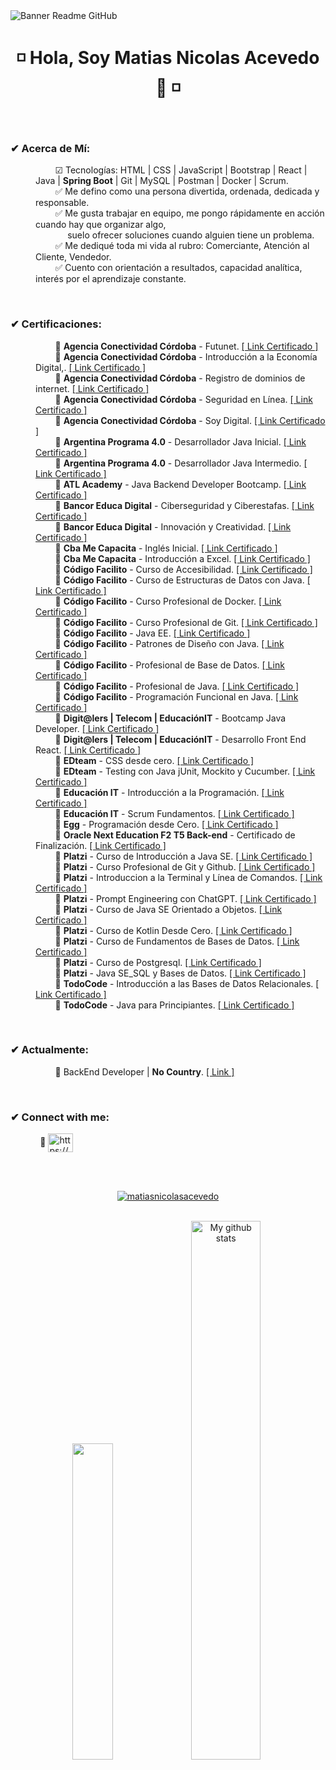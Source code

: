 <image align="center" src="https://i.ibb.co/KhrC5BQ/GITHUB.png" alt="Banner Readme GitHub">
<h1 align="center"> ◽ Hola, Soy Matias Nicolas Acevedo 👋 ◽ </h1>
<br>
  
<h3 align="left">✔ Acerca de Mí:</h3>
<dl>
  <dd>
    &nbsp;&nbsp;&nbsp;&nbsp;&nbsp;&nbsp;&nbsp; 
    ☑ Tecnologías: HTML | CSS | JavaScript | Bootstrap | React | Java | <b>Spring Boot</b> | Git | MySQL | Postman | Docker | Scrum.        
  </dd>
  <dd>
    &nbsp;&nbsp;&nbsp;&nbsp;&nbsp;&nbsp;&nbsp;
    ✅ Me defino como una persona divertida, ordenada, dedicada y responsable.
  </dd>
  <dd>
    &nbsp;&nbsp;&nbsp;&nbsp;&nbsp;&nbsp;&nbsp;
    ✅ Me gusta trabajar en equipo, me pongo rápidamente en acción cuando hay que organizar algo,
    <br>&nbsp;&nbsp;&nbsp;&nbsp;&nbsp;&nbsp;&nbsp;&nbsp;&nbsp;&nbsp;&nbsp;&nbsp; 
    suelo ofrecer soluciones cuando alguien tiene un problema.
  </dd>
  <dd>
    &nbsp;&nbsp;&nbsp;&nbsp;&nbsp;&nbsp;&nbsp;
    ✅ Me dediqué toda mi vida al rubro: Comerciante, Atención al Cliente, Vendedor.
  </dd>
  <dd>
    &nbsp;&nbsp;&nbsp;&nbsp;&nbsp;&nbsp;&nbsp;
    ✅ Cuento con orientación a resultados, capacidad analítica, interés por el aprendizaje constante.
  </dd>
</dl>
<br>
<h3 align="left">✔ Certificaciones:</h3>
<dl>
   <dd>
    &nbsp;&nbsp;&nbsp;&nbsp;&nbsp;&nbsp;&nbsp; 
    🔸 <b>Agencia Conectividad Córdoba</b> - Futunet. 
    <a href="https://drive.google.com/file/d/1u-AmZTf2gCgwGOHrM_AUscSOXEQFNYd0/view?usp=drive_link" target="_blank">[ Link Certificado ]</a>
   </dd>
   <dd>
    &nbsp;&nbsp;&nbsp;&nbsp;&nbsp;&nbsp;&nbsp; 
    🔸 <b>Agencia Conectividad Córdoba</b> - Introducción a la Economía Digital,. 
    <a href="https://drive.google.com/file/d/17QIrL4XO6V-96EUvLu-PeNg7CwCffNfy/view?usp=drive_link" target="_blank">[ Link Certificado ]</a>
   </dd>
   <dd>
    &nbsp;&nbsp;&nbsp;&nbsp;&nbsp;&nbsp;&nbsp; 
    🔸 <b>Agencia Conectividad Córdoba</b> - Registro de dominios de internet. 
    <a href="https://drive.google.com/file/d/1bem5nEOY6iO0mPJGZfu8j6zV_inhwDOD/view?usp=drive_link" target="_blank">[ Link Certificado ]</a>
   </dd>
   <dd>
    &nbsp;&nbsp;&nbsp;&nbsp;&nbsp;&nbsp;&nbsp; 
    🔸 <b>Agencia Conectividad Córdoba</b> - Seguridad en Línea.
    <a href="https://drive.google.com/file/d/1uBPyUzyzTn5iTL5cm9zDydvLmfsByFOg/view?usp=drive_link" target="_blank">[ Link Certificado ]</a>
   </dd>
   <dd>
    &nbsp;&nbsp;&nbsp;&nbsp;&nbsp;&nbsp;&nbsp; 
    🔸 <b>Agencia Conectividad Córdoba</b> - Soy Digital.
    <a href="https://drive.google.com/file/d/1SBHKwJeSRbDMBYyZDVAkXDhyoWQ2Yq53/view?usp=drive_link" target="_blank">[ Link Certificado ]</a>
   </dd>
   <dd>
    &nbsp;&nbsp;&nbsp;&nbsp;&nbsp;&nbsp;&nbsp; 
    🔸 <b>Argentina Programa 4.0</b> - Desarrollador Java Inicial.
    <a href="https://drive.google.com/file/d/1acSpvx-YqnO_R8fK11MglJ4M4YPLnyqB/view?usp=drive_link" target="_blank">[ Link Certificado ]</a>
   </dd>
   <dd>
    &nbsp;&nbsp;&nbsp;&nbsp;&nbsp;&nbsp;&nbsp; 
    🔸 <b>Argentina Programa 4.0</b> - Desarrollador Java Intermedio.
    <a href="https://drive.google.com/file/d/1-0uKi_OmKW79VfJ4JDgvhKHjD_ATyToy/view?usp=drive_link" target="_blank">[ Link Certificado ]</a>
   </dd>
   <dd>
    &nbsp;&nbsp;&nbsp;&nbsp;&nbsp;&nbsp;&nbsp; 
    🔸 <b>ATL Academy</b> - Java Backend Developer Bootcamp. 
    <a href="https://drive.google.com/file/d/1gHpErL6syp5mrwA3pqTsnlu5x14PK7nC/view?usp=drive_link" target="_blank">[ Link Certificado ]</a>
   </dd>
   <dd>
    &nbsp;&nbsp;&nbsp;&nbsp;&nbsp;&nbsp;&nbsp; 
    🔸 <b>Bancor Educa Digital</b> - Ciberseguridad y Ciberestafas. 
    <a href="https://drive.google.com/file/d/19tfp4bO_xrSSLBi4GgA7K8qh5__ujgs7/view?usp=drive_link" target="_blank">[ Link Certificado ]</a>
   </dd>
   <dd>
    &nbsp;&nbsp;&nbsp;&nbsp;&nbsp;&nbsp;&nbsp; 
    🔸 <b>Bancor Educa Digital</b> - Innovación y Creatividad. 
    <a href="https://drive.google.com/file/d/1z4JG16OKvuO1gjS0XeKEEWWSoM8KYgIX/view?usp=drive_link" target="_blank">[ Link Certificado ]</a>
   </dd>
   <dd>
    &nbsp;&nbsp;&nbsp;&nbsp;&nbsp;&nbsp;&nbsp; 
    🔸 <b>Cba Me Capacita</b> - Inglés Inicial. 
    <a href="https://drive.google.com/file/d/1ytmg7y7pyoH1tZN7XPeRVMMCTt2tdIWt/view?usp=drive_link" target="_blank">[ Link Certificado ]</a>
   </dd>
   <dd>
    &nbsp;&nbsp;&nbsp;&nbsp;&nbsp;&nbsp;&nbsp; 
    🔸 <b>Cba Me Capacita</b> - Introducción a Excel. 
    <a href="https://drive.google.com/file/d/144Y7t0QQXIWHVp2_lHPoZx0DKQpUrmV3/view?usp=drive_link" target="_blank">[ Link Certificado ]</a>
   </dd>
   
   <dd>
    &nbsp;&nbsp;&nbsp;&nbsp;&nbsp;&nbsp;&nbsp; 
    🔸 <b>Código Facilito</b> - Curso de Accesibilidad. 
    <a href="https://drive.google.com/file/d/1hwbjBglDOEUgs2xfUNfCae0tACAzx6_0/view?usp=drive_link" target="_blank">[ Link Certificado ]</a>
   </dd>
   <dd>
    &nbsp;&nbsp;&nbsp;&nbsp;&nbsp;&nbsp;&nbsp; 
    🔸 <b>Código Facilito</b> - Curso de Estructuras de Datos con Java.
    <a href="https://drive.google.com/file/d/1leWAOL40st1Q0JtMaztcROEn5u8i6sfq/view?usp=drive_link" target="_blank">[ Link Certificado ]</a>
   </dd>
   <dd>
    &nbsp;&nbsp;&nbsp;&nbsp;&nbsp;&nbsp;&nbsp; 
    🔸 <b>Código Facilito</b> - Curso Profesional de Docker. 
    <a href="https://drive.google.com/file/d/1x_sEqz_VLnFPcOQY-Tw_o2x8u9R5EwDQ/view?usp=drive_link" target="_blank">[ Link Certificado ]</a>
   </dd>
   <dd>
    &nbsp;&nbsp;&nbsp;&nbsp;&nbsp;&nbsp;&nbsp; 
    🔸 <b>Código Facilito</b> - Curso Profesional de Git. 
    <a href="https://drive.google.com/file/d/1am6uv2amvEBo-RUmNQ6viO7Cd8ZQ1-ck/view?usp=drive_link" target="_blank">[ Link Certificado ]</a>
   </dd>
   <dd>
    &nbsp;&nbsp;&nbsp;&nbsp;&nbsp;&nbsp;&nbsp; 
    🔸 <b>Código Facilito</b> - Java EE. 
    <a href="https://drive.google.com/file/d/1NqTyjwhziXh_wC_iq25xtAJOpyuVUMMx/view?usp=drive_link" target="_blank">[ Link Certificado ]</a>
   </dd>
   <dd>
    &nbsp;&nbsp;&nbsp;&nbsp;&nbsp;&nbsp;&nbsp; 
    🔸 <b>Código Facilito</b> - Patrones de Diseño con Java. 
    <a href="https://drive.google.com/file/d/1fZxqPcSACyNryxEbXkwzIIKmmUPXlMi9/view?usp=drive_link" target="_blank">[ Link Certificado ]</a>
   </dd>
   <dd>
    &nbsp;&nbsp;&nbsp;&nbsp;&nbsp;&nbsp;&nbsp; 
    🔸 <b>Código Facilito</b> - Profesional de Base de Datos. 
    <a href="https://drive.google.com/file/d/1c5W9zGTwo3JBnewnpuvOHKbatdQ8j2pR/view?usp=drive_link" target="_blank">[ Link Certificado ]</a>
   </dd>
   <dd>
    &nbsp;&nbsp;&nbsp;&nbsp;&nbsp;&nbsp;&nbsp; 
    🔸 <b>Código Facilito</b> - Profesional de Java. 
    <a href="https://drive.google.com/file/d/1ZlC2X5EJhitNbFVdjm1MTKf-wFiYzDyF/view?usp=drive_link" target="_blank">[ Link Certificado ]</a>
   </dd>
   <dd>
    &nbsp;&nbsp;&nbsp;&nbsp;&nbsp;&nbsp;&nbsp; 
    🔸 <b>Código Facilito</b> - Programación Funcional en Java. 
    <a href="https://drive.google.com/file/d/1SW7HKEkjSAUdRX7oEqNSqj5cWMUS-lAz/view?usp=drive_link" target="_blank">[ Link Certificado ]</a>
   </dd>
   <dd>
    &nbsp;&nbsp;&nbsp;&nbsp;&nbsp;&nbsp;&nbsp; 
    🔸 <b>Digit@lers | Telecom | EducaciónIT</b> - Bootcamp Java Developer. 
    <a href="https://drive.google.com/file/d/1NjM9Mj6VR6zjgYYPfb3Xn0lbZMc843eo/view?usp=drive_link" target="_blank">[ Link Certificado ]</a>
   </dd>
   <dd>
    &nbsp;&nbsp;&nbsp;&nbsp;&nbsp;&nbsp;&nbsp; 
    🔸 <b>Digit@lers | Telecom | EducaciónIT</b> - Desarrollo Front End React. 
    <a href="https://drive.google.com/file/d/1NzsJKrIof9RBYm7_RMvBVT5mzpD_KjRh/view?usp=drive_link" target="_blank">[ Link Certificado ]</a>
   </dd>
   <dd>
    &nbsp;&nbsp;&nbsp;&nbsp;&nbsp;&nbsp;&nbsp; 
    🔸 <b>EDteam</b> - CSS desde cero. 
    <a href="https://drive.google.com/file/d/1QtJ-_iXEMAJcjDiKHMJ_SGo4nIHRRiF2/view?usp=drive_link" target="_blank">[ Link Certificado ]</a>
   </dd>
   <dd>
    &nbsp;&nbsp;&nbsp;&nbsp;&nbsp;&nbsp;&nbsp; 
    🔸 <b>EDteam</b> - Testing con Java jUnit, Mockito y Cucumber. 
    <a href="https://drive.google.com/file/d/1DgWmE7sV5hwV0OlowcIWXH-lHqwY-m8T/view?usp=drive_link" target="_blank">[ Link Certificado ]</a>
   </dd>
   <dd>
    &nbsp;&nbsp;&nbsp;&nbsp;&nbsp;&nbsp;&nbsp; 
    🔸 <b>Educación IT</b> - Introducción a la Programación. 
    <a href="https://drive.google.com/file/d/1pJfZ-minDXeov_JEqcAbTXBIAY9OR_8y/view?usp=drive_link" target="_blank">[ Link Certificado ]</a>
   </dd>
   <dd>
    &nbsp;&nbsp;&nbsp;&nbsp;&nbsp;&nbsp;&nbsp; 
    🔸 <b>Educación IT</b> - Scrum Fundamentos. 
    <a href="https://drive.google.com/file/d/1npPvvTqVpWVUR4YxXE1AzG1OYvbjWSb6/view?usp=drive_link" target="_blank">[ Link Certificado ]</a>
   </dd>
   <dd>
    &nbsp;&nbsp;&nbsp;&nbsp;&nbsp;&nbsp;&nbsp; 
    🔸 <b>Egg</b> - Programación desde Cero. 
    <a href="https://drive.google.com/file/d/1LA4XjxvN7OZFv61ygOQYi_1tfZMdXcfx/view?usp=drive_link" target="_blank">[ Link Certificado ]</a>
   </dd>
   <dd>
    &nbsp;&nbsp;&nbsp;&nbsp;&nbsp;&nbsp;&nbsp; 
    🔸 <b>Oracle Next Education F2 T5 Back-end</b> - Certificado de Finalización. 
    <a href="https://drive.google.com/file/d/1Smc1oKek2NdJYKxO0Cb53Y5M8xkKaAib/view?usp=drive_link" target="_blank">[ Link Certificado ]</a>
   </dd>
   
   <dd>
    &nbsp;&nbsp;&nbsp;&nbsp;&nbsp;&nbsp;&nbsp; 
    🔸 <b>Platzi</b> - Curso de Introducción a Java SE. 
    <a href="https://drive.google.com/file/d/1RV9vp9EOoqkLqKOnlCkavy3DViJzBn6j/view?usp=drive_link" target="_blank">[ Link Certificado ]</a>
   </dd>
   <dd>
    &nbsp;&nbsp;&nbsp;&nbsp;&nbsp;&nbsp;&nbsp; 
    🔸 <b>Platzi</b> - Curso Profesional de Git y Github. 
    <a href="https://drive.google.com/file/d/1oBNdn0m9CA1nevcFwpjEJHKpD_rorEv5/view?usp=drive_link" target="_blank">[ Link Certificado ]</a>
   </dd>
   <dd>
    &nbsp;&nbsp;&nbsp;&nbsp;&nbsp;&nbsp;&nbsp; 
    🔸 <b>Platzi</b> - Introduccion a la Terminal y Línea de Comandos. 
    <a href="https://drive.google.com/file/d/1nQNhEYlOQrbRJS5MuSTrmNlEtJiS6cow/view?usp=drive_link" target="_blank">[ Link Certificado ]</a>
   </dd>
   <dd>
    &nbsp;&nbsp;&nbsp;&nbsp;&nbsp;&nbsp;&nbsp; 
    🔸 <b>Platzi</b> - Prompt Engineering con ChatGPT. 
    <a href="https://drive.google.com/file/d/1tl9Ek_ZPVwPCBLIf163fK2JY-A1l2QRm/view?usp=drive_link" target="_blank">[ Link Certificado ]</a>
   </dd>
  <dd>
    &nbsp;&nbsp;&nbsp;&nbsp;&nbsp;&nbsp;&nbsp; 
    🔸 <b>Platzi</b> - Curso de Java SE Orientado a Objetos. 
    <a href="https://drive.google.com/file/d/1A6q7tYt9JUWyeuLuRTWuIiFSlC5Cc6to/view?usp=drive_link" target="_blank">[ Link Certificado ]</a>
   </dd>
   <dd>
    &nbsp;&nbsp;&nbsp;&nbsp;&nbsp;&nbsp;&nbsp; 
    🔸 <b>Platzi</b> - Curso de Kotlin Desde Cero. 
    <a href="https://drive.google.com/file/d/1EzTtr36Ad5hmwnq4-lGcLkTjEfdxJWrB/view?usp=sharing" target="_blank">[ Link Certificado ]</a>
   </dd>

   <dd>
    &nbsp;&nbsp;&nbsp;&nbsp;&nbsp;&nbsp;&nbsp; 
    🔸 <b>Platzi</b> - Curso de Fundamentos de Bases de Datos. 
    <a href="https://drive.google.com/file/d/13MqutY7EW_GelS7R-2UnR0pGguxwbxNa/view?usp=sharing" target="_blank">[ Link Certificado ]</a>
   </dd>
   <dd>
    &nbsp;&nbsp;&nbsp;&nbsp;&nbsp;&nbsp;&nbsp; 
    🔸 <b>Platzi</b> - Curso de Postgresql. 
    <a href="https://drive.google.com/file/d/13sSupCzKEisCjbH3J_LovUi99nnoF4C8/view?usp=sharing" target="_blank">[ Link Certificado ]</a>
   </dd>

<dd>
    &nbsp;&nbsp;&nbsp;&nbsp;&nbsp;&nbsp;&nbsp; 
    🔸 <b>Platzi</b> - Java SE_SQL y Bases de Datos.
    <a href="https://drive.google.com/file/d/1lPjk_ZB_7XAcimHhHXmJgYO9CAOp1mGq/view?usp=sharing" target="_blank">[ Link Certificado ]</a>
   </dd>
   
   <dd>
    &nbsp;&nbsp;&nbsp;&nbsp;&nbsp;&nbsp;&nbsp; 
    🔸 <b>TodoCode</b> - Introducción a las Bases de Datos Relacionales. 
    <a href="https://drive.google.com/file/d/12F-zhQMV45zn-eNB7jQiSWtEClXhWNPL/view?usp=drive_link" target="_blank">[ Link Certificado ]</a>
   </dd>
   <dd>
    &nbsp;&nbsp;&nbsp;&nbsp;&nbsp;&nbsp;&nbsp; 
    🔸 <b>TodoCode</b> - Java para Principiantes. 
    <a href="https://drive.google.com/file/d/1H1dK7rg-bxFU5yxr7NpIBalA1fmt-zH_/view?usp=drive_link" target="_blank">[ Link Certificado ]</a>
   </dd>
</dl>
<br>
<h3 align="left">✔ Actualmente:</h3>
<dl>
  <dd>
    &nbsp;&nbsp;&nbsp;&nbsp;&nbsp;&nbsp;&nbsp;
    🔸 BackEnd Developer | <b>No Country</b>.
    <a href="https://www.nocountry.tech/" target="_blank">[ Link ]</a>
  </dd>
</dl>
<br>
<h3 align="left">✔ Connect with me:</h3>
<p align="left">
    &nbsp;&nbsp;&nbsp;&nbsp;&nbsp;&nbsp;&nbsp;&nbsp;&nbsp;&nbsp;&nbsp;
    🔸 <a href="https://www.linkedin.com/in/matias-nicolas-acevedo/" target="_blank"><img align="center" src="https://raw.githubusercontent.com/rahuldkjain/github-profile-readme-generator/master/src/images/icons/Social/linked-in-alt.svg" alt="https://www.linkedin.com/in/matias-nicolas-acevedo/" height="30" width="40" /></a>
</p>
<br>
<br>
<p align="center"> <a href="https://github.com/ryo-ma/github-profile-trophy"><img src="https://github-profile-trophy.vercel.app/?username=matiasnicolasacevedo&theme=onedark" alt="matiasnicolasacevedo" /></a> 
</p>

<br>
<div align="center">
  <img src="https://github-readme-stats.vercel.app/api/top-langs/?username=MatiasNicolasAcevedo&layout=compact&theme=cobalt&hide_border=true" width="36%"/>
   <img src="https://github-readme-stats.vercel.app/api?username=MatiasNicolasAcevedo&show_icons=true&theme=cobalt&hide_border=true" alt="My github stats" width="47%"/> 
</div>


